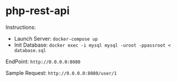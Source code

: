 # php-rest-api

Instructions:
 - Launch Server: `docker-compose up`
 - Init Database: `docker exec -i mysql mysql -uroot -ppassroot < database.sql`
 
 EndPoint: `http://0.0.0.0:8080`
 
 Sample Request: `http://0.0.0.0:8080/user/1`